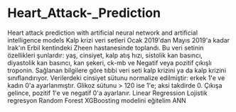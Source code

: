 # Heart_Attack-_Prediction
Heart attack prediction with artificial neural network and artificial intelligence models
Kalp krizi veri setleri Ocak 2019'dan Mayıs 2019'a kadar Irak'ın Erbil kentindeki Zheen hastanesinde toplandı. Bu veri setinin özellikleri şunlardır: yaş, cinsiyet, kalp atış hızı, sistolik kan basıncı, diyastolik kan basıncı, kan şekeri, ck-mb ve Negatif veya pozitif çıkışlı troponin. Sağlanan bilgilere göre tıbbi veri seti kalp krizini ya da kalp krizini sınıflandırıyor. Verilerdeki cinsiyet sütunu normalize edilmiştir: erkek 1'e ve kadın 0'a ayarlanmıştır. Glikoz sütunu > 120 ise 1'e; aksi takdirde 0. Çıkışa gelince, pozitif 1'e ve negatif 0'a ayarlanır.
Linear Regression
Lojistik regresyon
Random Forest
XGBoosting modelini eğitelim
ANN 
